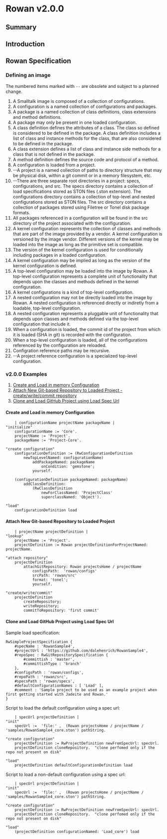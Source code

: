 # Rowan v2.0.0
## Summary
## Introduction
## Rowan Specification
### Defining an image
The numbered items marked with `--` are obsolete and subject to a planned change.
1. A Smalltalk image is composed of a collection of configurations.
2. A configuration is a named collection of configurations and packages.
3. A package is a named collection of class definitions, class extensions and method definitions.
4. A package may only be present in one loaded configuration.
4. A class definition defines the attributes of a class. The class so defined is considered to be defined in the package. A class definition includes a list of class and instance methods for the class, that are also considered to be defined in the package.
4. A class extension defines a list of class and instance side methods for a class that is not defined in the package.
5. A method definition defines the source code and protocol of a method.
3. A configuration is loaded from a project.
4. --A project is a named collection of paths to directory structure that may be physical disk, within a git commit or in a memory filesystem, etc.
5. --There are three separate root directories in a project: specs, configurations, and src. The specs directory contains a collection of load specifications stored as STON files (.ston extension). The configurations directory contains a collection of top-level and nested configurations stored as STON files. The src directory contains a collection of packages stored using Filetree or Tonel disk package formats.
6. All packages referenced in a configuration will be found in the src directory of the project associated with the configuration.
7. A kernel configuration represents the collection of classes and methods that are part of the image provided by a vendor. A kernel configuration is versioned by the image vendor. Different versions of the kernel may be loaded into the image as long as the primitive set is compatible.
8. The version of the kernel configuration is used for conditionally including packages in a loaded configuration.
9. A kernel configuration may be implied as long as the version of the kernel configuration is defined.
6. A top-level configuration may be loaded into the image by Rowan. A top-level configuration represents a complete unit of functionality that depends upon the classes and methods defined in the kernel configuration.
7. A kernel configurations is a kind of top-level configuration.
7. A nested configuration may not be directly loaded into the image by Rowan. A nested configuration is referenced directly or indiretly from a loadable, top-level configuration.
8. A nested configuration represents a pluggable unit of functionality that depends upon classes and methods defined via the top-level configuration that include it.
8. When a configuration is loaded, the commit id of the project from which it is loaded (SHA in git) is recorded with the configuration.
9. When a top-level configuration is loaded, all of the configurations referenced by the configuration are reloaded.
10. Configration reference paths may be recursive.
11. --A project reference configuration is a specialized top-level configuration. 

### v2.0.0 Examples
1. [Create and Load in memory Configuration](#create-and-load-in-memory-configuration)
2. [Attach New Git-based Repository to Loaded Project - create/write/commit repository](#attach-new-git-based-repository-to-loaded-project)
3. [Clone and Load GitHub Project using Load Spec Url](#clone-and-load-github-project-using-load-spec-url)

#### Create and Load in memory Configuration
```smalltalk
	| configurationName projectName packageName |
"initialize"
	configurationName := 'Core'.
	projectName := 'Project'.
	packageName := 'Project-Core'.

"create configuration"
	configurationDefinition := (RwConfigurationDefinition 
		newTopLevelNamed: configurationName)
			addPackageNamed: packageName
				onCondition: 'gemstone';
			yourself.

	(configurationDefinition packageNamed: packageName)
		addClassDefinition: 
			(RwClassDefinition 
				newForClassNamed: 'ProjectClass'
				superclassNamed: 'Object').

"load"
	configurationDefinition load
```
#### Attach New Git-based Repository to Loaded Project
```smalltalk
	| projectName projectDefinition |
"lookup"
	projectName := 'Project'.
	projectDefinition := Rowan projectDefinitionForProjectNamed: projectName.

"attach repository"
	projectDefinition 
		attachGitRepository: Rowan projectsHome / projectName
			configsPath:  'rowan/configs'
			srcPath: 'rowan/src'
			format: 'tonel';
			yourself.

"create/write/commit"
	projectDefinition
		createRepository;
		writeRepository;
		commitToRepository: 'first commit'
```
#### Clone and Load GitHub Project using Load Spec Url
Sample load specification:
```ston
RwSimpleProjectSpecification {
	#specName : 'RowanSample4',
	#projectUrl : 'https://github.com/dalehenrich/RowanSample4',
	#repoSpec : RwGitRepositorySpecification {
		#committish : 'master',
		#committishType : 'branch'
	},
	#configsPath : 'rowan/configs',
	#repoPath : 'rowan/src',
	#specsPath : 'rowan/specs',
	#defaultConfigurationNames : [ 'Load' ],
	#comment : 'Sample project to be used as an example project when first getting started with Jadeite and Rowan.'
}
```
Script to load the default configuration using a spec url:
```smalltalk
	| specUrl projectDefinition |
"init"
	specUrl :=  'file:' ,  (Rowan projectsHome / projectName / 'samples/RowanSample4_core.ston') pathString.

"create configuration"
	projectDefinition := RwProjectDefinition newFromSpecUrl: specUrl.
	projectDefinition cloneRepository.	"clone perfomed only if the repo not present on disk"

"load"
	projectDefinition defaultConfigurationDefinition load
```
Script to load a non-default configuration using a spec url:
```smalltalk
	| specUrl projectDefinition |
"init"
	specUrl :=  'file:' ,  (Rowan projectsHome / projectName / 'samples/RowanSample4_core.ston') pathString.

"create configuration"
	projectDefinition := RwProjectDefinition newFromSpecUrl: specUrl.
	projectDefinition cloneRepository.	"clone perfomed only if the repo not present on disk"

"load"
	(projectDefinition configurationNamed: 'Load_core') load

```
